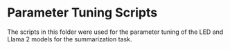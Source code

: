 # Parameter Tuning Scripts

The scripts in this folder were used for the parameter tuning of the LED and Llama 2 models for the summarization task.
